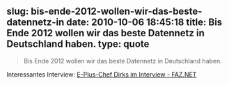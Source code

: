 slug: bis-ende-2012-wollen-wir-das-beste-datennetz-in
date: 2010-10-06 18:45:18
title: Bis Ende 2012 wollen wir das beste Datennetz in Deutschland haben.
type: quote
---

> Bis Ende 2012 wollen wir das beste Datennetz in Deutschland haben.

Interessantes Interview: [E-Plus-Chef Dirks im Interview - FAZ.NET](http://www.faz.net/s/RubE2C6E0BCC2F04DD787CDC274993E94C1/Doc~E7031BD8380E94F999D80294B57C755A4~ATpl~Ecommon~Scontent.html)
